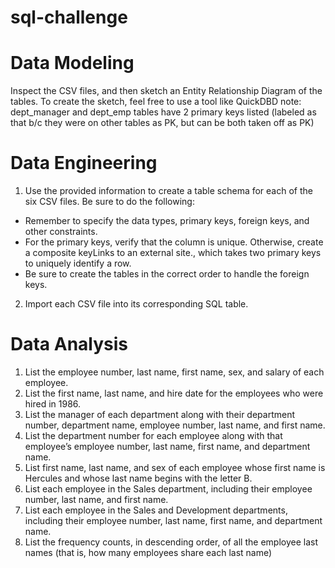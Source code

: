 # sql-challenge
# Data Modeling
Inspect the CSV files, and then sketch an Entity Relationship Diagram of the tables. To create the sketch, feel free to use a tool like QuickDBD
note: dept_manager and dept_emp tables have 2 primary keys listed (labeled as that b/c they were on other tables as PK, but can be both taken off as PK)
# Data Engineering
1. Use the provided information to create a table schema for each of the six CSV files. Be sure to do the following:
- Remember to specify the data types, primary keys, foreign keys, and other constraints.
- For the primary keys, verify that the column is unique. Otherwise, create a composite keyLinks to an external site., which takes two primary keys to uniquely identify a row.
- Be sure to create the tables in the correct order to handle the foreign keys.
2. Import each CSV file into its corresponding SQL table.
# Data Analysis
1. List the employee number, last name, first name, sex, and salary of each employee.
2. List the first name, last name, and hire date for the employees who were hired in 1986.
3. List the manager of each department along with their department number, department name, employee number, last name, and first name.
4. List the department number for each employee along with that employee’s employee number, last name, first name, and department name.
5. List first name, last name, and sex of each employee whose first name is Hercules and whose last name begins with the letter B.
6. List each employee in the Sales department, including their employee number, last name, and first name.
7. List each employee in the Sales and Development departments, including their employee number, last name, first name, and department name.
8. List the frequency counts, in descending order, of all the employee last names (that is, how many employees share each last name)
